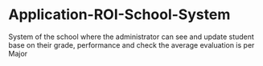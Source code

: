 # Application-ROI-School-System
System of the school where the administrator can see and update student base on their grade, performance and check the average evaluation is per Major

